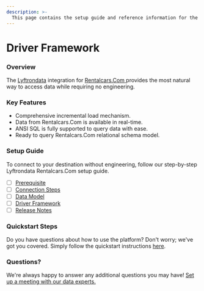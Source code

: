 ```yaml
---
description: >-
  This page contains the setup guide and reference information for the Rentalcars.Com source connector.
---
```


# Driver Framework

### Overview

The [Lyftrondata](https://www.lyftrondata.com/) integration for [Rentalcars.Com](https://www.lyftrondata.com/integration/rentalcars.com/)[ ](https://www.lyftrondata.com/integration/rentalcars.com/)provides the most natural way to access data while requiring no engineering.

### Key Features

* Comprehensive incremental load mechanism.
* Data from Rentalcars.Com is available in real-time.&#x20;
* ANSI SQL is fully supported to query data with ease.
* Ready to query Rentalcars.Com relational schema model.

### Setup Guide

To connect to your destination without engineering, follow our step-by-step Lyftrondata Rentalcars.Com setup guide.

* [ ] [Prerequisite](../../marketing-analytics/rentalcars.com/prerequisite.md)
* [ ] [Connection Steps](../../marketing-analytics/rentalcars.com/connection-steps.md)
* [ ] [Data Model](../../marketing-analytics/rentalcars.com/data-model/)
* [ ] [Driver Framework](../../marketing-analytics/rentalcars.com/driver-framework/)
* [ ] [Release Notes](../../marketing-analytics/rentalcars.com/release-notes.md)

### Quickstart Steps

Do you have questions about how to use the platform? Don't worry; we've got you covered. Simply follow the quickstart instructions [here](../../../quickstart-steps.md).

### Questions? <a href="#questions" id="questions"></a>

We're always happy to answer any additional questions you may have! [Set up a meeting with our data experts.](https://www.lyftrondata.com/book-a-meeting/)


